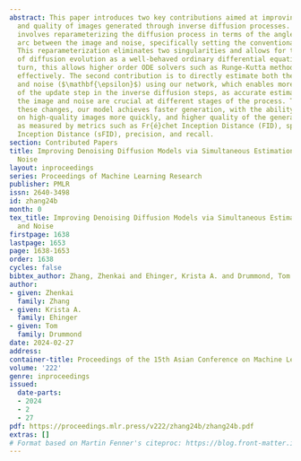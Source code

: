 ```yaml
---
abstract: This paper introduces two key contributions aimed at improving the speed
  and quality of images generated through inverse diffusion processes. The first contribution
  involves reparameterizing the diffusion process in terms of the angle on a quarter-circular
  arc between the image and noise, specifically setting the conventional $\sqrt{\bar{\alpha}}=\cos(\eta)$.
  This reparameterization eliminates two singularities and allows for the expression
  of diffusion evolution as a well-behaved ordinary differential equation (ODE). In
  turn, this allows higher order ODE solvers such as Runge-Kutta methods to be used
  effectively. The second contribution is to directly estimate both the image ($\mathbf{x}_0$)
  and noise ($\mathbf{\epsilon}$) using our network, which enables more stable calculations
  of the update step in the inverse diffusion steps, as accurate estimation of both
  the image and noise are crucial at different stages of the process. Together with
  these changes, our model achieves faster generation, with the ability to converge
  on high-quality images more quickly, and higher quality of the generated images,
  as measured by metrics such as Fr{é}chet Inception Distance (FID), spatial Fr{é}chet
  Inception Distance (sFID), precision, and recall.
section: Contributed Papers
title: Improving Denoising Diffusion Models via Simultaneous Estimation of Image and
  Noise
layout: inproceedings
series: Proceedings of Machine Learning Research
publisher: PMLR
issn: 2640-3498
id: zhang24b
month: 0
tex_title: Improving Denoising Diffusion Models via Simultaneous Estimation of Image
  and Noise
firstpage: 1638
lastpage: 1653
page: 1638-1653
order: 1638
cycles: false
bibtex_author: Zhang, Zhenkai and Ehinger, Krista A. and Drummond, Tom
author:
- given: Zhenkai
  family: Zhang
- given: Krista A.
  family: Ehinger
- given: Tom
  family: Drummond
date: 2024-02-27
address:
container-title: Proceedings of the 15th Asian Conference on Machine Learning
volume: '222'
genre: inproceedings
issued:
  date-parts:
  - 2024
  - 2
  - 27
pdf: https://proceedings.mlr.press/v222/zhang24b/zhang24b.pdf
extras: []
# Format based on Martin Fenner's citeproc: https://blog.front-matter.io/posts/citeproc-yaml-for-bibliographies/
---
```


